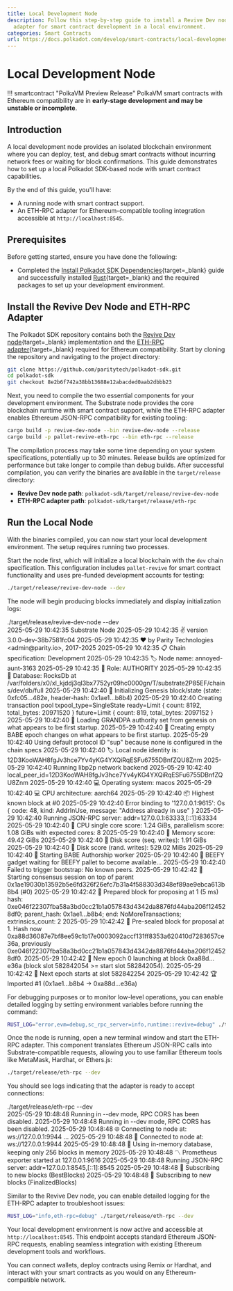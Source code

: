 ```yaml
---
title: Local Development Node
description: Follow this step-by-step guide to install a Revive Dev node and ETH-RPC
  adapter for smart contract development in a local environment.
categories: Smart Contracts
url: https://docs.polkadot.com/develop/smart-contracts/local-development-node/
---
```


# Local Development Node

!!! smartcontract "PolkaVM Preview Release"
    PolkaVM smart contracts with Ethereum compatibility are in **early-stage development and may be unstable or incomplete**.

## Introduction

A local development node provides an isolated blockchain environment where you can deploy, test, and debug smart contracts without incurring network fees or waiting for block confirmations. This guide demonstrates how to set up a local Polkadot SDK-based node with smart contract capabilities.

By the end of this guide, you'll have:

- A running node with smart contract support.
- An ETH-RPC adapter for Ethereum-compatible tooling integration accessible at `http://localhost:8545`.

## Prerequisites

Before getting started, ensure you have done the following:

- Completed the [Install Polkadot SDK Dependencies](/develop/parachains/install-polkadot-sdk/){target=\_blank} guide and successfully installed [Rust](https://www.rust-lang.org/){target=\_blank} and the required packages to set up your development environment.

## Install the Revive Dev Node and ETH-RPC Adapter

The Polkadot SDK repository contains both the [Revive Dev node](https://github.com/paritytech/polkadot-sdk/tree/8e2b6f742a38bb13688e12abacded0aab2dbbb23/substrate/frame/revive/dev-node){target=\_blank} implementation and the [ETH-RPC adapter](https://github.com/paritytech/polkadot-sdk/tree/8e2b6f742a38bb13688e12abacded0aab2dbbb23/substrate/frame/revive/rpc){target=\_blank} required for Ethereum compatibility. Start by cloning the repository and navigating to the project directory:

```bash
git clone https://github.com/paritytech/polkadot-sdk.git
cd polkadot-sdk
git checkout 8e2b6f742a38bb13688e12abacded0aab2dbbb23
```

Next, you need to compile the two essential components for your development environment. The Substrate node provides the core blockchain runtime with smart contract support, while the ETH-RPC adapter enables Ethereum JSON-RPC compatibility for existing tooling:

```bash
cargo build -p revive-dev-node --bin revive-dev-node --release
cargo build -p pallet-revive-eth-rpc --bin eth-rpc --release
```

The compilation process may take some time depending on your system specifications, potentially up to 30 minutes. Release builds are optimized for performance but take longer to compile than debug builds. After successful compilation, you can verify the binaries are available in the `target/release` directory:

- **Revive Dev node path**: `polkadot-sdk/target/release/revive-dev-node`
- **ETH-RPC adapter path**: `polkadot-sdk/target/release/eth-rpc`

## Run the Local Node

With the binaries compiled, you can now start your local development environment. The setup requires running two processes.

Start the node first, which will initialize a local blockchain with the `dev` chain specification. This configuration includes `pallet-revive` for smart contract functionality and uses pre-funded development accounts for testing:

```bash
./target/release/revive-dev-node --dev
```

The node will begin producing blocks immediately and display initialization logs:

<div id="termynal" data-termynal>
  <span data-ty="input"><span class="file-path"></span>./target/release/revive-dev-node --dev</span>
  <br />
  <span data-ty>2025-05-29 10:42:35 Substrate Node</span>
  <span data-ty>2025-05-29 10:42:35 ✌️ version 3.0.0-dev-38b7581fc04</span>
  <span data-ty>2025-05-29 10:42:35 ❤️ by Parity Technologies &lt;admin@parity.io&gt;, 2017-2025</span>
  <span data-ty>2025-05-29 10:42:35 📋 Chain specification: Development</span>
  <span data-ty>2025-05-29 10:42:35 🏷 Node name: annoyed-aunt-3163</span>
  <span data-ty>2025-05-29 10:42:35 👤 Role: AUTHORITY</span>
  <span data-ty>2025-05-29 10:42:35 💾 Database: RocksDb at /var/folders/x0/xl_kjddj3ql3bx7752yr09hc0000gn/T/substrate2P85EF/chains/dev/db/full</span>
  <span data-ty>2025-05-29 10:42:40 🔨 Initializing Genesis block/state (state: 0xfc05…482e, header-hash: 0x1ae1…b8b4)</span>
  <span data-ty>2025-05-29 10:42:40 Creating transaction pool txpool_type=SingleState ready=Limit { count: 8192, total_bytes: 20971520 } future=Limit { count: 819, total_bytes: 2097152 }</span>
  <span data-ty>2025-05-29 10:42:40 👴 Loading GRANDPA authority set from genesis on what appears to be first startup.</span>
  <span data-ty>2025-05-29 10:42:40 👶 Creating empty BABE epoch changes on what appears to be first startup.</span>
  <span data-ty>2025-05-29 10:42:40 Using default protocol ID "sup" because none is configured in the chain specs</span>
  <span data-ty>2025-05-29 10:42:40 🏷 Local node identity is: 12D3KooWAH8fgJv3hce7Yv4yKG4YXQiRqESFu6755DBnfZQU8Znm</span>
  <span data-ty>2025-05-29 10:42:40 Running libp2p network backend</span>
  <span data-ty>2025-05-29 10:42:40 local_peer_id=12D3KooWAH8fgJv3hce7Yv4yKG4YXQiRqESFu6755DBnfZQU8Znm</span>
  <span data-ty>2025-05-29 10:42:40 💻 Operating system: macos</span>
  <span data-ty>2025-05-29 10:42:40 💻 CPU architecture: aarch64</span>
  <span data-ty>2025-05-29 10:42:40 📦 Highest known block at #0</span>
  <span data-ty>2025-05-29 10:42:40 Error binding to '127.0.0.1:9615': Os { code: 48, kind: AddrInUse, message: "Address already in use" }</span>
  <span data-ty>2025-05-29 10:42:40 Running JSON-RPC server: addr=127.0.0.1:63333,[::1]:63334</span>
  <span data-ty>2025-05-29 10:42:40 🏁 CPU single core score: 1.24 GiBs, parallelism score: 1.08 GiBs with expected cores: 8</span>
  <span data-ty>2025-05-29 10:42:40 🏁 Memory score: 49.42 GiBs</span>
  <span data-ty>2025-05-29 10:42:40 🏁 Disk score (seq. writes): 1.91 GiBs</span>
  <span data-ty>2025-05-29 10:42:40 🏁 Disk score (rand. writes): 529.02 MiBs</span>
  <span data-ty>2025-05-29 10:42:40 👶 Starting BABE Authorship worker</span>
  <span data-ty>2025-05-29 10:42:40 🥩 BEEFY gadget waiting for BEEFY pallet to become available...</span>
  <span data-ty>2025-05-29 10:42:40 Failed to trigger bootstrap: No known peers.</span>
  <span data-ty>2025-05-29 10:42:42 🙌 Starting consensus session on top of parent 0x1ae19030b13592b5e6fd326f26efc7b31a4f588303d348ef89ae9ebca613b8b4 (#0)</span>
  <span data-ty>2025-05-29 10:42:42 🎁 Prepared block for proposing at 1 (5 ms) hash: 0xe046f22307fba58a3bd0cc21b1a057843d4342da8876fd44aba206f124528df0; parent_hash: 0x1ae1…b8b4; end: NoMoreTransactions; extrinsics_count: 2</span>
  <span data-ty>2025-05-29 10:42:42 🔖 Pre-sealed block for proposal at 1. Hash now 0xa88d36087e7bf8ee59c1b17e0003092accf131ff8353a620410d7283657ce36a, previously 0xe046f22307fba58a3bd0cc21b1a057843d4342da8876fd44aba206f124528df0.</span>
  <span data-ty>2025-05-29 10:42:42 👶 New epoch 0 launching at block 0xa88d…e36a (block slot 582842054 >= start slot 582842054).</span>
  <span data-ty>2025-05-29 10:42:42 👶 Next epoch starts at slot 582842254</span>
  <span data-ty>2025-05-29 10:42:42 🏆 Imported #1 (0x1ae1…b8b4 → 0xa88d…e36a)</span>
</div>


For debugging purposes or to monitor low-level operations, you can enable detailed logging by setting environment variables before running the command:

```bash
RUST_LOG="error,evm=debug,sc_rpc_server=info,runtime::revive=debug" ./target/release/revive-dev-node --dev
```

Once the node is running, open a new terminal window and start the ETH-RPC adapter. This component translates Ethereum JSON-RPC calls into Substrate-compatible requests, allowing you to use familiar Ethereum tools like MetaMask, Hardhat, or Ethers.js:

```bash
./target/release/eth-rpc --dev
```

You should see logs indicating that the adapter is ready to accept connections:

<div id="termynal" data-termynal>
  <span data-ty="input"><span class="file-path"></span>./target/release/eth-rpc --dev</span>
  <br />
  <span data-ty>2025-05-29 10:48:48 Running in --dev mode, RPC CORS has been disabled.</span>
  <span data-ty>2025-05-29 10:48:48 Running in --dev mode, RPC CORS has been disabled.</span>
  <span data-ty>2025-05-29 10:48:48 🌐 Connecting to node at: ws://127.0.0.1:9944 ...</span>
  <span data-ty>2025-05-29 10:48:48 🌟 Connected to node at: ws://127.0.0.1:9944</span>
  <span data-ty>2025-05-29 10:48:48 💾 Using in-memory database, keeping only 256 blocks in memory</span>
  <span data-ty>2025-05-29 10:48:48 〽️ Prometheus exporter started at 127.0.0.1:9616</span>
  <span data-ty>2025-05-29 10:48:48 Running JSON-RPC server: addr=127.0.0.1:8545,[::1]:8545</span>
  <span data-ty>2025-05-29 10:48:48 🔌 Subscribing to new blocks (BestBlocks)</span>
  <span data-ty>2025-05-29 10:48:48 🔌 Subscribing to new blocks (FinalizedBlocks)</span>
</div>


Similar to the Revive Dev node, you can enable detailed logging for the ETH-RPC adapter to troubleshoot issues:

```bash
RUST_LOG="info,eth-rpc=debug" ./target/release/eth-rpc --dev
```

Your local development environment is now active and accessible at `http://localhost:8545`. This endpoint accepts standard Ethereum JSON-RPC requests, enabling seamless integration with existing Ethereum development tools and workflows. 

You can connect wallets, deploy contracts using Remix or Hardhat, and interact with your smart contracts as you would on any Ethereum-compatible network.
